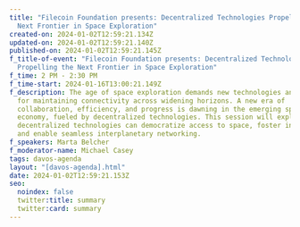 ```yaml
---
title: "Filecoin Foundation presents: Decentralized Technologies Propelling the
  Next Frontier in Space Exploration"
created-on: 2024-01-02T12:59:21.134Z
updated-on: 2024-01-02T12:59:21.140Z
published-on: 2024-01-02T12:59:21.145Z
f_title-of-event: "Filecoin Foundation presents: Decentralized Technologies
  Propelling the Next Frontier in Space Exploration"
f_time: 2 PM - 2:30 PM
f_time-start: 2024-01-16T13:00:21.149Z
f_description: The age of space exploration demands new technologies and systems
  for maintaining connectivity across widening horizons. A new era of
  collaboration, efficiency, and progress is dawning in the emerging space
  economy, fueled by decentralized technologies. This session will explore how
  decentralized technologies can democratize access to space, foster innovation,
  and enable seamless interplanetary networking.
f_speakers: Marta Belcher
f_moderator-name: Michael Casey
tags: davos-agenda
layout: "[davos-agenda].html"
date: 2024-01-02T12:59:21.153Z
seo:
  noindex: false
  twitter:title: summary
  twitter:card: summary
---
```

